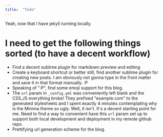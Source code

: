 ```yaml
---
title:  "Todo"
---
```

Yeah, now that I have jekyll running locally.

# I need to get the following things sorted (to have a decent workflow)

- Find a decent sublime plugin for markdown preview and editing
- Create a keyboard shortcut or better still, find another sublime plugin for creating new posts. I am obviously not gonna type in the front matter and save it in that format manually. :P
- Speaking of ":P", find some emoji support for this blog.
- The `url` param in `_config.yml` was conveniently left blank and the CSS,JS everything broke! They prefixed "example.com" to the generated stylesheets and I spent exactly 4 minutes contemplating why is the Minima theme so ugly. Well, it isn't. It's a decent starting point for me. Need to find a way to convenient have this `url` param set up to support both local development and deployment in my remote github repo.
- Prettifying url generation scheme for the blog. 